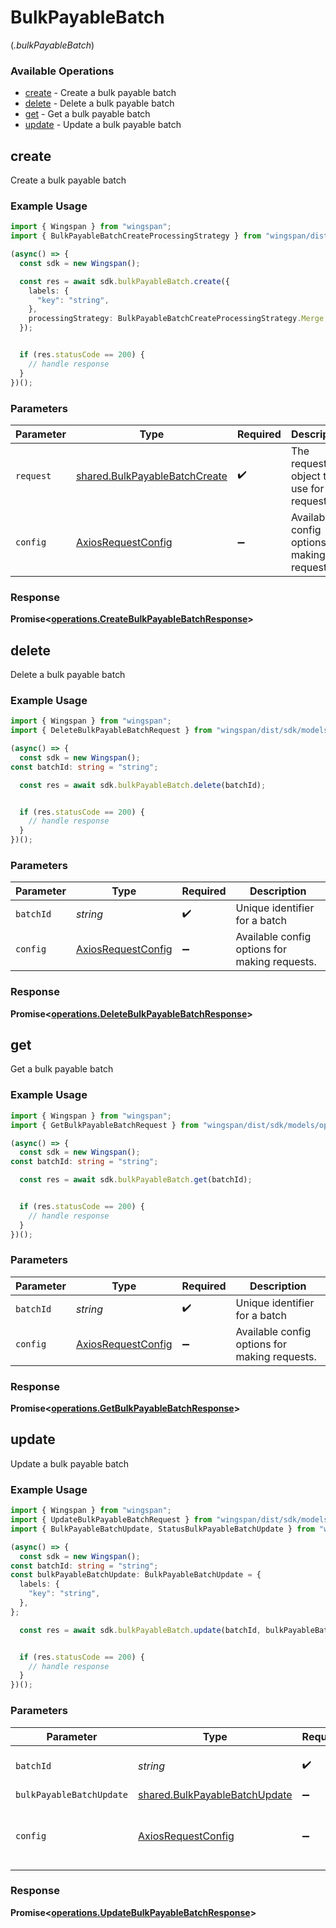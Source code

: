 # BulkPayableBatch
(*.bulkPayableBatch*)

### Available Operations

* [create](#create) - Create a bulk payable batch
* [delete](#delete) - Delete a bulk payable batch
* [get](#get) - Get a bulk payable batch
* [update](#update) - Update a bulk payable batch

## create

Create a bulk payable batch

### Example Usage

```typescript
import { Wingspan } from "wingspan";
import { BulkPayableBatchCreateProcessingStrategy } from "wingspan/dist/sdk/models/shared";

(async() => {
  const sdk = new Wingspan();

  const res = await sdk.bulkPayableBatch.create({
    labels: {
      "key": "string",
    },
    processingStrategy: BulkPayableBatchCreateProcessingStrategy.Merge,
  });


  if (res.statusCode == 200) {
    // handle response
  }
})();
```

### Parameters

| Parameter                                                                      | Type                                                                           | Required                                                                       | Description                                                                    |
| ------------------------------------------------------------------------------ | ------------------------------------------------------------------------------ | ------------------------------------------------------------------------------ | ------------------------------------------------------------------------------ |
| `request`                                                                      | [shared.BulkPayableBatchCreate](../../models/shared/bulkpayablebatchcreate.md) | :heavy_check_mark:                                                             | The request object to use for the request.                                     |
| `config`                                                                       | [AxiosRequestConfig](https://axios-http.com/docs/req_config)                   | :heavy_minus_sign:                                                             | Available config options for making requests.                                  |


### Response

**Promise<[operations.CreateBulkPayableBatchResponse](../../models/operations/createbulkpayablebatchresponse.md)>**


## delete

Delete a bulk payable batch

### Example Usage

```typescript
import { Wingspan } from "wingspan";
import { DeleteBulkPayableBatchRequest } from "wingspan/dist/sdk/models/operations";

(async() => {
  const sdk = new Wingspan();
const batchId: string = "string";

  const res = await sdk.bulkPayableBatch.delete(batchId);


  if (res.statusCode == 200) {
    // handle response
  }
})();
```

### Parameters

| Parameter                                                    | Type                                                         | Required                                                     | Description                                                  |
| ------------------------------------------------------------ | ------------------------------------------------------------ | ------------------------------------------------------------ | ------------------------------------------------------------ |
| `batchId`                                                    | *string*                                                     | :heavy_check_mark:                                           | Unique identifier for a batch                                |
| `config`                                                     | [AxiosRequestConfig](https://axios-http.com/docs/req_config) | :heavy_minus_sign:                                           | Available config options for making requests.                |


### Response

**Promise<[operations.DeleteBulkPayableBatchResponse](../../models/operations/deletebulkpayablebatchresponse.md)>**


## get

Get a bulk payable batch

### Example Usage

```typescript
import { Wingspan } from "wingspan";
import { GetBulkPayableBatchRequest } from "wingspan/dist/sdk/models/operations";

(async() => {
  const sdk = new Wingspan();
const batchId: string = "string";

  const res = await sdk.bulkPayableBatch.get(batchId);


  if (res.statusCode == 200) {
    // handle response
  }
})();
```

### Parameters

| Parameter                                                    | Type                                                         | Required                                                     | Description                                                  |
| ------------------------------------------------------------ | ------------------------------------------------------------ | ------------------------------------------------------------ | ------------------------------------------------------------ |
| `batchId`                                                    | *string*                                                     | :heavy_check_mark:                                           | Unique identifier for a batch                                |
| `config`                                                     | [AxiosRequestConfig](https://axios-http.com/docs/req_config) | :heavy_minus_sign:                                           | Available config options for making requests.                |


### Response

**Promise<[operations.GetBulkPayableBatchResponse](../../models/operations/getbulkpayablebatchresponse.md)>**


## update

Update a bulk payable batch

### Example Usage

```typescript
import { Wingspan } from "wingspan";
import { UpdateBulkPayableBatchRequest } from "wingspan/dist/sdk/models/operations";
import { BulkPayableBatchUpdate, StatusBulkPayableBatchUpdate } from "wingspan/dist/sdk/models/shared";

(async() => {
  const sdk = new Wingspan();
const batchId: string = "string";
const bulkPayableBatchUpdate: BulkPayableBatchUpdate = {
  labels: {
    "key": "string",
  },
};

  const res = await sdk.bulkPayableBatch.update(batchId, bulkPayableBatchUpdate);


  if (res.statusCode == 200) {
    // handle response
  }
})();
```

### Parameters

| Parameter                                                                      | Type                                                                           | Required                                                                       | Description                                                                    |
| ------------------------------------------------------------------------------ | ------------------------------------------------------------------------------ | ------------------------------------------------------------------------------ | ------------------------------------------------------------------------------ |
| `batchId`                                                                      | *string*                                                                       | :heavy_check_mark:                                                             | Unique identifier for a batch                                                  |
| `bulkPayableBatchUpdate`                                                       | [shared.BulkPayableBatchUpdate](../../models/shared/bulkpayablebatchupdate.md) | :heavy_minus_sign:                                                             | N/A                                                                            |
| `config`                                                                       | [AxiosRequestConfig](https://axios-http.com/docs/req_config)                   | :heavy_minus_sign:                                                             | Available config options for making requests.                                  |


### Response

**Promise<[operations.UpdateBulkPayableBatchResponse](../../models/operations/updatebulkpayablebatchresponse.md)>**

